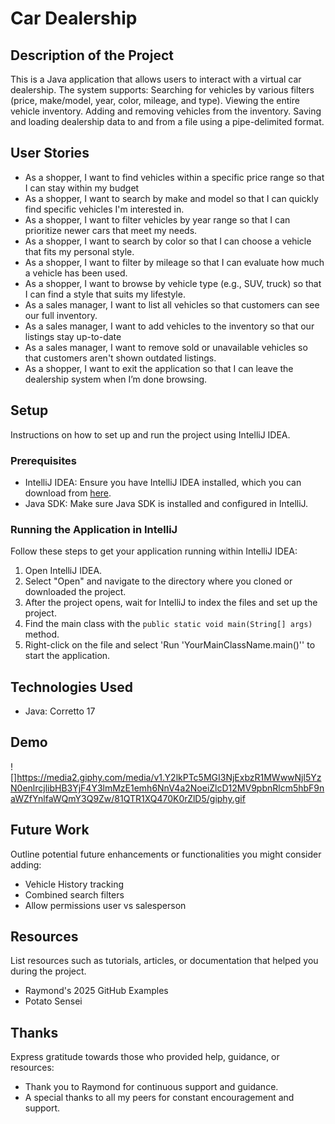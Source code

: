# Car Dealership

## Description of the Project

This is a Java application that allows users to interact with a virtual car dealership. 
The system supports: Searching for vehicles by various filters (price, make/model, year, color, mileage, and type).
Viewing the entire vehicle inventory. 
Adding and removing vehicles from the inventory.
Saving and loading dealership data to and from a file using a pipe-delimited format.


## User Stories
- As a shopper, I want to find vehicles within a specific price range so that I can stay within my budget
- As a shopper, I want to search by make and model so that I can quickly find specific vehicles I'm interested in.
- As a shopper, I want to filter vehicles by year range so that I can prioritize newer cars that meet my needs.
- As a shopper, I want to search by color so that I can choose a vehicle that fits my personal style.
- As a shopper, I want to filter by mileage so that I can evaluate how much a vehicle has been used.
- As a shopper, I want to browse by vehicle type (e.g., SUV, truck) so that I can find a style that suits my lifestyle.
- As a sales manager, I want to list all vehicles so that customers can see our full inventory.
- As a sales manager, I want to add vehicles to the inventory so that our listings stay up-to-date
- As a sales manager, I want to remove sold or unavailable vehicles so that customers aren't shown outdated listings.
- As a shopper, I want to exit the application so that I can leave the dealership system when I’m done browsing.

## Setup

Instructions on how to set up and run the project using IntelliJ IDEA.

### Prerequisites

- IntelliJ IDEA: Ensure you have IntelliJ IDEA installed, which you can download from [here](https://www.jetbrains.com/idea/download/).
- Java SDK: Make sure Java SDK is installed and configured in IntelliJ.

### Running the Application in IntelliJ

Follow these steps to get your application running within IntelliJ IDEA:

1. Open IntelliJ IDEA.
2. Select "Open" and navigate to the directory where you cloned or downloaded the project.
3. After the project opens, wait for IntelliJ to index the files and set up the project.
4. Find the main class with the `public static void main(String[] args)` method.
5. Right-click on the file and select 'Run 'YourMainClassName.main()'' to start the application.

## Technologies Used

- Java: Corretto 17

## Demo

![]https://media2.giphy.com/media/v1.Y2lkPTc5MGI3NjExbzR1MWwwNjl5YzN0enlrcjlibHB3YjF4Y3lmMzE1emh6NnV4a2NoeiZlcD12MV9pbnRlcm5hbF9naWZfYnlfaWQmY3Q9Zw/81QTR1XQ470K0rZlD5/giphy.gif

## Future Work

Outline potential future enhancements or functionalities you might consider adding:

- Vehicle History tracking
- Combined search filters
- Allow permissions user vs salesperson

## Resources

List resources such as tutorials, articles, or documentation that helped you during the project.

- Raymond's 2025 GitHub Examples
- Potato Sensei

## Thanks

Express gratitude towards those who provided help, guidance, or resources:

- Thank you to Raymond for continuous support and guidance.
- A special thanks to all my peers for constant encouragement and support.
 